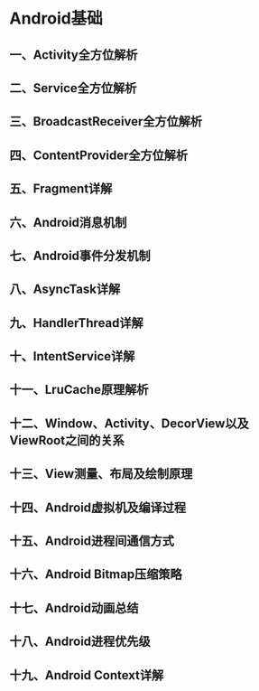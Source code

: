 # Android基础

## 一、Activity全方位解析



## 二、Service全方位解析



## 三、BroadcastReceiver全方位解析



## 四、ContentProvider全方位解析



## 五、Fragment详解



## 六、Android消息机制



## 七、Android事件分发机制



## 八、AsyncTask详解



## 九、HandlerThread详解



## 十、IntentService详解



## 十一、LruCache原理解析



## 十二、Window、Activity、DecorView以及ViewRoot之间的关系



## 十三、View测量、布局及绘制原理



## 十四、Android虚拟机及编译过程



## 十五、Android进程间通信方式



## 十六、Android Bitmap压缩策略



## 十七、Android动画总结



## 十八、Android进程优先级



## 十九、Android Context详解